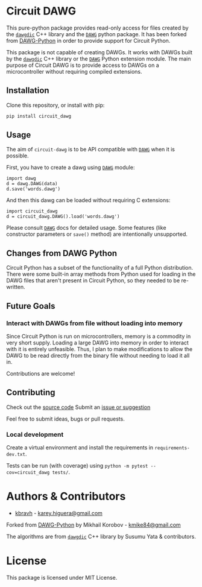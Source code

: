 # Circuit DAWG

This pure-python package provides read-only access for files
created by the [`dawgdic`](https://code.google.com/p/dawgdic/) C++ library and the [`DAWG`](https://github.com/kmike/DAWG) python package. It has been forked from [DAWG-Python](https://github.com/kmike/DAWG-Python) in order to provide support for Circuit Python.

This package is not capable of creating DAWGs. It works with DAWGs built by the [`dawgdic`](https://code.google.com/p/dawgdic/) C++ library or the [`DAWG`](https://github.com/kmike/DAWG) Python extension module. The main purpose of Circuit DAWG is to provide access to DAWGs on a microcontroller without requiring compiled extensions.

## Installation

Clone this repository, or install with pip:

```bash
pip install circuit_dawg
```

## Usage

The aim of `circuit-dawg` is to be API compatible with [`DAWG`](https://github.com/kmike/DAWG) when it is possible.

First, you have to create a dawg using [`DAWG`](https://github.com/kmike/DAWG) module:

    import dawg
    d = dawg.DAWG(data)
    d.save('words.dawg')

And then this dawg can be loaded without requiring C extensions:

    import circuit_dawg
    d = circuit_dawg.DAWG().load('words.dawg')

Please consult [`DAWG`](https://github.com/kmike/DAWG) docs for detailed usage. Some features
(like constructor parameters or `save()` method) are intentionally
unsupported.

## Changes from DAWG Python

Circuit Python has a subset of the functionality of a full Python distribution. There were some built-in array methods from Python used for loading in the DAWG files that aren't present in Circuit Python, so they needed to be re-written.

## Future Goals

### Interact with DAWGs from file without loading into memory

Since Circuit Python is run on microcontrollers, memory is a commodity in very short supply. Loading a large DAWG into memory in order to interact with it is entirely unfeasible. Thus, I plan to make modifications to allow the DAWG to be read directly from the binary file without needing to load it all in.

Contributions are welcome!


## Contributing

Check out the [source code](https://github.com/kbravh/circuit-dawg)
Submit an [issue or suggestion](https://github.com/kbravh/circuit-dawg/issues)

Feel free to submit ideas, bugs or pull requests.

### Local development
Create a virtual environment and install the requirements in `requirements-dev.txt`.

Tests can be run (with coverage) using `python -m pytest --cov=circuit_dawg tests/`.

# Authors & Contributors

- [kbravh](https://github.com/kbravh) - <karey.higuera@gmail.com>

Forked from [DAWG-Python](https://github.com/kmike/DAWG-Python) by Mikhail Korobov - <kmike84@gmail.com>

The algorithms are from [`dawgdic`](https://code.google.com/p/dawgdic/) C++ library by Susumu Yata & contributors.

# License

This package is licensed under MIT License.
